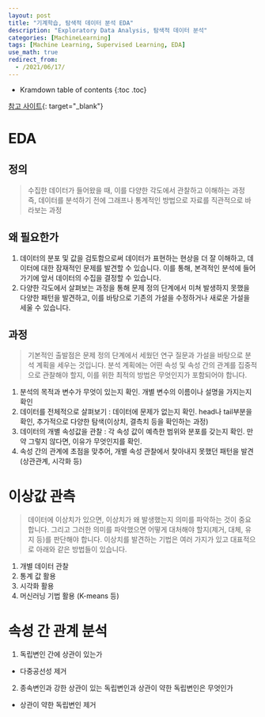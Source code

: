 ```yaml
---
layout: post
title: "기계학습, 탐색적 데이터 분석 EDA"
description: "Exploratory Data Analysis, 탐색적 데이터 분석"
categories: [MachineLearning]
tags: [Machine Learning, Supervised Learning, EDA]
use_math: true
redirect_from:
  - /2021/06/17/
---
```


* Kramdown table of contents
{:toc .toc}

[참고 사이트](https://eda-ai-lab.tistory.com/13){: target="_blank"}     

# EDA    

## 정의    
> 수집한 데이터가 들어왔을 때, 이를 다양한 각도에서 관찰하고 이해하는 과정    
> 즉, 데이터를 분석하기 전에 그래프나 통계적인 방법으로 자료를 직관적으로 바라보는 과정    

## 왜 필요한가    
1. 데이터의 분포 및 값을 검토함으로써 데이터가 표현하는 현상을 더 잘 이해하고, 데이터에 대한 잠재적인 문제를 발견할 수 있습니다. 이를 통해, 본격적인 분석에 들어가기에 앞서 데이터의 수집을 결정할 수 있습니다.    
2. 다양한 각도에서 살펴보는 과정을 통해 문제 정의 단계에서 미쳐 발생하지 못했을 다양한 패턴을 발견하고, 이를 바탕으로 기존의 가설을 수정하거나 새로운 가설을 세울 수 있습니다.    


## 과정    
> 기본적인 출발점은 문제 정의 단계에서 세웠던 연구 질문과 가설을 바탕으로 분석 계획을 세우는 것입니다. 분석 계획에는 어떤 속성 및 속성 간의 관계를 집중적으로 관찰해야 할지, 이를 위한 최적의 방법은 무엇인지가 포함되어야 합니다.     

1. 분석의 목적과 변수가 무엇이 있는지 확인. 개별 변수의 이름이나 설명을 가지는지 확인    
2. 데이터를 전체적으로 살펴보기 : 데이터에 문제가 없는지 확인. head나 tail부분을 확인, 추가적으로 다양한 탐색(이상치, 결측치 등을 확인하는 과정)    
3. 데이터의 개별 속성값을 관찰 : 각 속성 값이 예측한 범위와 분포를 갖는지 확인. 만약 그렇지 않다면, 이유가 무엇인지를 확인.     
4. 속성 간의 관계에 초점을 맞추어, 개별 속성 관찰에서 찾아내지 못했던 패턴을 발견 (상관관계, 시각화 등)    

# 이상값 관측    
> 데이터에 이상치가 있으면, 이상치가 왜 발생했는지 의미를 파악하는 것이 중요합니다. 그리고 그러한 의미를 파악했으면 어떻게 대처해야 할지(제거, 대체, 유지 등)를 판단해야 합니다. 이상치를 발견하는 기법은 여러 가지가 있고 대표적으로 아래와 같은 방법들이 있습니다.     

1. 개별 데이터 관찰    
2. 통계 값 활용    
3. 시각화 활용    
4. 머신러닝 기법 활용 (K-means 등)    

# 속성 간 관계 분석
1. 독립변인 간에 상관이 있는가 
- 다중공선성 제거    
2. 종속변인과 강한 상관이 있는 독립변인과 상관이 약한 독립변인은 무엇인가    
- 상관이 약한 독립변인 제거
